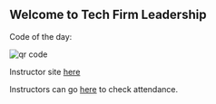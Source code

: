 ## Welcome to Tech Firm Leadership

Code of the day:

<img src='https://chart.googleapis.com/chart?cht=qr&chl=MATMSG%3ATO%3Aieor171.berkeley%40gmail.com%3BSUB%3A%3BBODY%3AWEEK7%3B%3B&chs=180x180&choe=UTF-8&chld=L|2' rel='nofollow' alt='qr code' align="middle"><a href='http://www.qrcode-generator.de' border='0' style='cursor:default'  rel='nofollow'></a>

Instructor site <a href="/instruct.html">here</a>

Instructors can go <a href='https://docs.google.com/spreadsheets/d/11_kqC3xLnkT3evQBfSx_L7TmtgzeszhXTkMx8hyZRxg/edit?usp=sharing'>here</a> to check attendance.
